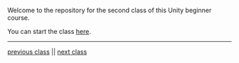 

Welcome to the repository for the second class of this Unity beginner course.

You can start the class [here](Class2.md).


---

[previous class](https://github.com/Skydrag42/GCC_Unity_Forma_Class1/Class1.md.)
||
[next class](https://github.com/Skydrag42/GCC_Unity_Forma_Class3/Class3.md)